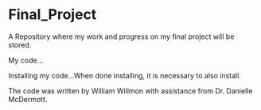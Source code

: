 # Final_Project
A Repository where my work and progress on my final project will be stored.

My code...

Installing my code...When done installing, it is necessary to also install.

The code was written by William Willmon with assistance from Dr. Danielle McDermott.
